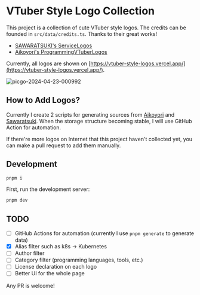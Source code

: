 # VTuber Style Logo Collection

This project is a collection of cute VTuber style logos. The credits can be founded in `src/data/credits.ts`. Thanks to their great works!

- [SAWARATSUKI's ServiceLogos](https://github.com/SAWARATSUKI/ServiceLogos)
- [Aikoyori's ProgrammingVTuberLogos](https://github.com/Aikoyori/ProgrammingVTuberLogos)

Currently, all logos are shown on [https://vtuber-style-logos.vercel.app/](https://vtuber-style-logos.vercel.app/).

![picgo-2024-04-23-000992](https://github.com/Ender-Wiggin2019/VTuber-Logos-Collection/assets/49976407/c44dfe84-d9ce-415c-8349-3f886a1c5995)

## How to Add Logos?

Currently I create 2 scripts for generating sources from [Aikoyori](https://github.com/Aikoyori) and [Sawaratsuki](https://twitter.com/sawaratsuki1004). When the storage structure becoming stable, I will use GitHub Action for automation.

If there're more logos on Internet that this project haven't collected yet, you can make a pull request to add them manually.

## Development

```bash
pnpm i
```

First, run the development server:

```bash
pnpm dev
```

## TODO

- [ ] GitHub Actions for automation (currently I use `pnpm generate` to generate data)
- [X] Alias filter such as k8s -> Kubernetes
- [ ] Author filter
- [ ] Category filter (programming languages, tools, etc.)
- [ ] License declaration on each logo
- [ ] Better UI for the whole page

Any PR is welcome!
